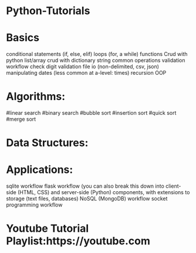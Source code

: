 # Python-Tutorials

<H1>Basics</H1>
conditional statements (if, else, elif)
loops (for, a while)
functions
Crud with python list/array
crud with dictionary
string common operations
validation workflow
check digit validation
file io (non-delimited, csv, json)
manipulating dates (less common at a-level: times)
recursion
OOP

<H1>Algorithms:</H1>
#linear search
#binary search
#bubble sort
#insertion sort
#quick sort
#merge sort

<h1>Data Structures:</h1>
<!-- linked list
stack
queue
binary search tree
hash table -->

<h1>Applications:</h1>
sqlite workflow
flask workflow (you can also break this down into client-side (HTML, CSS) and server-side (Python) components, with extensions to storage (text files, databases) 
NoSQL (MongoDB) workflow
socket programming workflow

<h1>Youtube Tutorial Playlist:https://youtube.com</h1>
